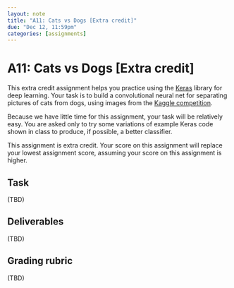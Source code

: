 ```yaml
---
layout: note
title: "A11: Cats vs Dogs [Extra credit]"
due: "Dec 12, 11:59pm"
categories: [assignments]
---
```


# A11: Cats vs Dogs [Extra credit]

This extra credit assignment helps you practice using the [Keras](https://keras.io/) library for deep learning. Your task is to build a convolutional neural net for separating pictures of cats from dogs, using images from the [Kaggle competition](https://www.kaggle.com/c/dogs-vs-cats-redux-kernels-edition).

Because we have little time for this assignment, your task will be relatively easy. You are asked only to try some variations of example Keras code shown in class to produce, if possible, a better classifier.

This assignment is extra credit. Your score on this assignment will replace your lowest assignment score, assuming your score on this assignment is higher.

## Task

(TBD)

## Deliverables

(TBD)

## Grading rubric

(TBD)